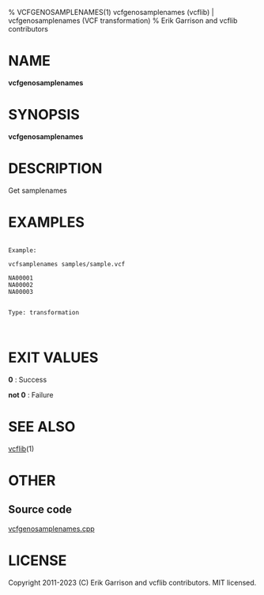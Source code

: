 % VCFGENOSAMPLENAMES(1) vcfgenosamplenames (vcflib) | vcfgenosamplenames (VCF transformation)
% Erik Garrison and vcflib contributors

# NAME

**vcfgenosamplenames**

# SYNOPSIS

**vcfgenosamplenames**

# DESCRIPTION

Get samplenames





# EXAMPLES

```

Example:

vcfsamplenames samples/sample.vcf

NA00001
NA00002
NA00003


Type: transformation

      

```



# EXIT VALUES

**0**
: Success

**not 0**
: Failure

# SEE ALSO



[vcflib](./vcflib.md)(1)



# OTHER

## Source code

[vcfgenosamplenames.cpp](https://github.com/vcflib/vcflib/blob/master/src/vcfgenosamplenames.cpp)

# LICENSE

Copyright 2011-2023 (C) Erik Garrison and vcflib contributors. MIT licensed.

<!--
  Created with ./scripts/bin2md.rb scripts/bin2md-template.erb
-->
